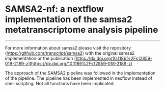 # SAMSA2-nf: a nextflow implementation of the samsa2 metatranscriptome analysis pipeline

*****
For more information about  samsa2 please visit the repository (<https://github.com/transcript/samsa2>)  with the original samsa2 implementation or the publication [https://dx.doi.org/10.1186%2Fs12859-018-2189-z](https://dx.doi.org/10.1186%2Fs12859-018-2189-z) 

The approach of the SAMSA2 pipeline was followed in the implementation of the  pipeline. The pipeline has been implemented in nexflow instead of shell scripting. Not all functions have been implicated.

